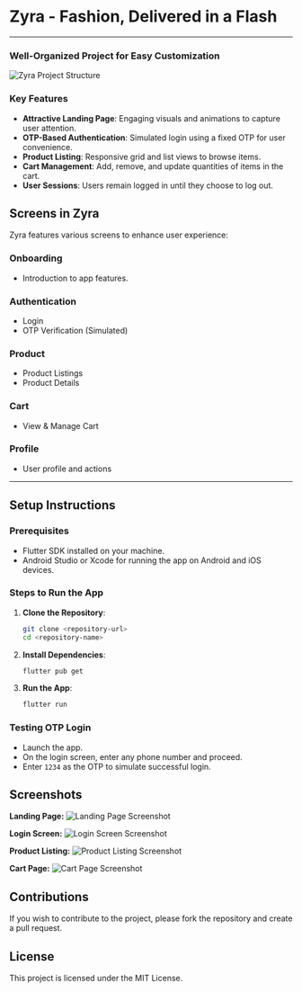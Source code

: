 # Zyra - Fashion, Delivered in a Flash
---
### Well-Organized Project for Easy Customization

![Zyra Project Structure](https://your-link-to-structure-image)

### Key Features

- **Attractive Landing Page**: Engaging visuals and animations to capture user attention.
- **OTP-Based Authentication**: Simulated login using a fixed OTP for user convenience.
- **Product Listing**: Responsive grid and list views to browse items.
- **Cart Management**: Add, remove, and update quantities of items in the cart.
- **User Sessions**: Users remain logged in until they choose to log out.

## Screens in Zyra

Zyra features various screens to enhance user experience:

### Onboarding
- Introduction to app features.

### Authentication
- Login
- OTP Verification (Simulated)

### Product
- Product Listings
- Product Details

### Cart
- View & Manage Cart

### Profile
- User profile and actions

---
## Setup Instructions

### Prerequisites
- Flutter SDK installed on your machine.
- Android Studio or Xcode for running the app on Android and iOS devices.

### Steps to Run the App

1. **Clone the Repository**:
   ```bash
   git clone <repository-url>
   cd <repository-name>
   ```

2. **Install Dependencies**:
   ```bash
   flutter pub get
   ```

3. **Run the App**:
   ```bash
   flutter run
   ```

### Testing OTP Login
- Launch the app.
- On the login screen, enter any phone number and proceed.
- Enter `1234` as the OTP to simulate successful login.

## Screenshots

**Landing Page:**
![Landing Page Screenshot](path/to/landing_page_screenshot.png)

**Login Screen:**
![Login Screen Screenshot](path/to/login_screen_screenshot.png)

**Product Listing:**
![Product Listing Screenshot](path/to/product_listing_screenshot.png)

**Cart Page:**
![Cart Page Screenshot](path/to/cart_page_screenshot.png)

## Contributions
If you wish to contribute to the project, please fork the repository and create a pull request.

## License
This project is licensed under the MIT License.